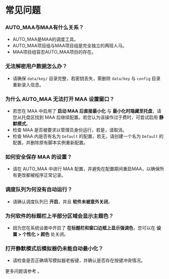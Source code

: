 # 常见问题

### **AUTO_MAA与MAA有什么关系？**

- AUTO_MAA是MAA的调度工具。
- AUTO_MAA项目组与MAA项目组是完全独立的两班人马。
- MAA项目组容忍AUTO_MAA项目的存在。

### **无法解密用户数据怎么办？**

- 请确保 `data/key/` 目录完整，若密钥丢失，需删除 `data/key` 与 `config` 目录重新录入信息。

### **为什么 AUTO_MAA 无法打开 MAA 设置窗口？**

- 若您在 MAA 中启用了 **启动 MAA 后直接最小化** 与 **最小化时隐藏至托盘**，请您从托盘区找到 MAA 后继续配置。若您认为该操作过于费时，可尝试启用 **静默模式**。
- 检查 MAA 是否被要求以管理员身份运行，若是，请取消。
- 检查 MAA 内是否有名为 `Default` 的配置，若无，请创建一个名为 `Default` 的配置，并删除原有脚本实例重新配置。

### **如何安全保存 MAA 的设置？**

- 请在 AUTO_MAA 中进行 MAA 配置，并避免在配置期间重启MAA，以确保所有更改都被程序正常记录。

### **调度队列为何没有自动运行？**

- 请确认调度队列已 **开启**，并且 **软件未被意外关闭**。

### **为何软件的标题栏上半部分区域会显示主题色？**

- 因为您在系统设置中开启了 **在标题栏和窗口边框上显示强调色**，您可以在 **设置 > 个性化 > 颜色** 处关闭。

### **打开静默模式后模拟器仍未能自动最小化？**

- 请检查是否正确填写模拟器老板键，并确认是否存在按键冲突情况。

更多问题请参考 <Pill name="AUTO_MAA GitHub Issues" :image="{
light: 'https://i.theojs.cn/logo/github.svg',
dark: 'https://i.theojs.cn/logo/github-dark.svg',
}" link="https://github.com/DLmaster361/AUTO_MAA/issues"/> 。
